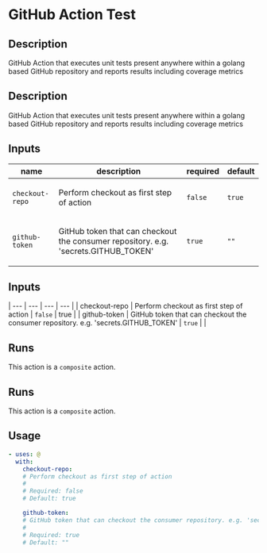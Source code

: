 # GitHub Action Test

<!-- prettier-ignore-start -->
<!-- action-docs-description source="test/action.yaml" -->
## Description

GitHub Action that executes unit tests present anywhere within a golang based GitHub repository and reports results including coverage metrics
<!-- action-docs-description source="test/action.yaml" -->
## Description

GitHub Action that executes unit tests present anywhere within a golang based GitHub repository and reports results including coverage metrics
<!-- action-docs-description -->
<!-- prettier-ignore-end -->

<!-- prettier-ignore-start -->
<!-- action-docs-inputs source="test/action.yaml" -->
## Inputs

| name | description | required | default |
| --- | --- | --- | --- |
| `checkout-repo` | <p>Perform checkout as first step of action</p> | `false` | `true` |
| `github-token` | <p>GitHub token that can checkout the consumer repository. e.g. 'secrets.GITHUB_TOKEN'</p> | `true` | `""` |
<!-- action-docs-inputs source="test/action.yaml" -->
## Inputs

| --- | --- | --- | --- |
| checkout-repo | Perform checkout as first step of action | `false` | true |
| github-token | GitHub token that can checkout the consumer repository. e.g. 'secrets.GITHUB_TOKEN' | `true` |  |
<!-- action-docs-inputs -->

<!-- action-docs-outputs source="test/action.yaml" -->

<!-- action-docs-outputs source="test/action.yaml" -->

<!-- action-docs-outputs -->

<!-- action-docs-runs source="test/action.yaml" -->
## Runs

This action is a `composite` action.
<!-- action-docs-runs source="test/action.yaml" -->
## Runs

This action is a `composite` action.
<!-- action-docs-runs -->

<!-- action-docs-usage source="test/action.yaml" -->
## Usage

```yaml
- uses: @
  with:
    checkout-repo:
    # Perform checkout as first step of action
    #
    # Required: false
    # Default: true

    github-token:
    # GitHub token that can checkout the consumer repository. e.g. 'secrets.GITHUB_TOKEN'
    #
    # Required: true
    # Default: ""
```
<!-- action-docs-usage source="test/action.yaml" -->
<!-- action-docs-usage -->
<!-- prettier-ignore-end -->
